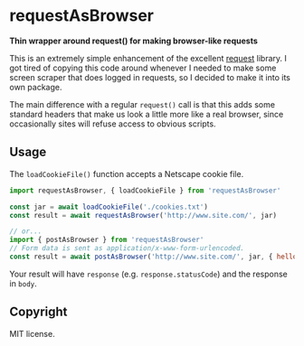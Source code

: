 requestAsBrowser
================

**Thin wrapper around request() for making browser-like requests**

This is an extremely simple enhancement of the excellent [request](https://github.com/request/request) library.
I got tired of copying this code around whenever I needed to make some screen scraper that does logged in requests,
so I decided to make it into its own package.

The main difference with a regular `request()` call is that this adds some standard headers that make us
look a little more like a real browser, since occasionally sites will refuse access to obvious scripts.

## Usage

The `loadCookieFile()` function accepts a Netscape cookie file.

```js
import requestAsBrowser, { loadCookieFile } from 'requestAsBrowser'

const jar = await loadCookieFile('./cookies.txt')
const result = await requestAsBrowser('http://www.site.com/', jar)

// or...
import { postAsBrowser } from 'requestAsBrowser'
// Form data is sent as application/x-www-form-urlencoded.
const result = await postAsBrowser('http://www.site.com/', jar, { hello: 'world' })
```

Your result will have `response` (e.g. `response.statusCode`) and the response in `body`.

## Copyright

MIT license.
